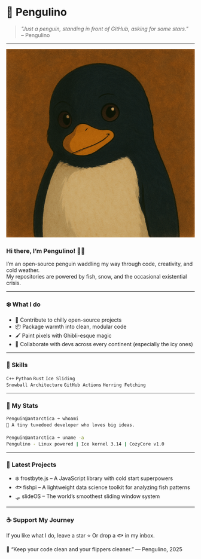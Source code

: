 # 🐧 Pengulino

> *"Just a penguin, standing in front of GitHub, asking for some stars."*  
> – Pengulino

---

![Pengulino](./pengulino.png)

### Hi there, I’m **Pengulino**! 🧊✨

I’m an open-source penguin waddling my way through code, creativity, and cold weather.  
My repositories are powered by fish, snow, and the occasional existential crisis.

---

### ❄️ What I do
- 🐙 Contribute to chilly open-source projects
- 📦 Package warmth into clean, modular code
- 🖌️ Paint pixels with Ghibli-esque magic
- 🤝 Collaborate with devs across every continent (especially the icy ones)

---

### 🌟 Skills
`C++` `Python` `Rust` `Ice Sliding`  
`Snowball Architecture` `GitHub Actions` `Herring Fetching`  

---

### 🧊 My Stats
```bash
Penguin@antarctica ➜ whoami
🐧 A tiny tuxedoed developer who loves big ideas.

Penguin@antarctica ➜ uname -a
Pengulino - Linux powered | Ice kernel 3.14 | CozyCore v1.0
```
---

### 🐾 Latest Projects
- ❄️ frostbyte.js – A JavaScript library with cold start superpowers
- 🐟 fishpi – A lightweight data science toolkit for analyzing fish patterns
- 🛷 slideOS – The world’s smoothest sliding window system

---

### ☕ Support My Journey

If you like what I do, leave a star ⭐
Or drop a 🐟 in my inbox.

🧊 “Keep your code clean and your flippers cleaner.”
— Pengulino, 2025
